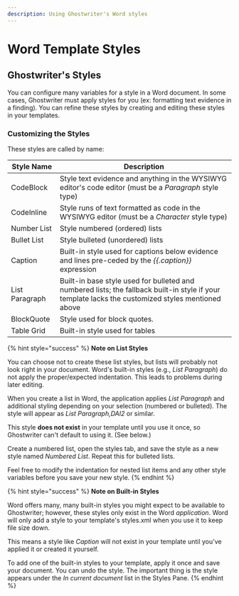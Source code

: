 ```yaml
---
description: Using Ghostwriter's Word styles
---
```


# Word Template Styles

## Ghostwriter's Styles

You can configure many variables for a style in a Word document. In some cases, Ghostwriter must apply styles for you (ex: formatting text evidence in a finding). You can refine these styles by creating and editing these styles in your templates.

### Customizing the Styles

These styles are called by name:

| Style Name     | Description                                                                                                                                        |
| -------------- | -------------------------------------------------------------------------------------------------------------------------------------------------- |
| CodeBlock      | Style text evidence and anything in the WYSIWYG editor's code editor (must be a _Paragraph_ style type)                                            |
| CodeInline     | Style runs of text formatted as code in the WYSIWYG editor (must be a _Character_ style type)                                                      |
| Number List    | Style numbered (ordered) lists                                                                                                                     |
| Bullet List    | Style bulleted (unordered) lists                                                                                                                   |
| Caption        | Built-in style used for captions below evidence and lines pre-ceded by the _\{{.caption\}}_ expression                                             |
| List Paragraph | Built-in base style used for bulleted and numbered lists; the fallback built-in style if your template lacks the customized styles mentioned above |
| BlockQuote     | Style used for block quotes.                                                                                                                       |
| Table Grid     | Built-in style used for tables                                                                                                                     |

{% hint style="success" %}
**Note on List Styles**

You can choose not to create these list styles, but lists will probably not look right in your document. Word's built-in styles (e.g., _List Paragraph_) do not apply the proper/expected indentation. This leads to problems during later editing.

When you create a list in Word, the application applies _List Paragraph_ and additional styling depending on your selection (numbered or bulleted). The style will appear as _List Paragraph,DAI2_ or similar.

This style **does not exist** in your template until you use it once, so Ghostwriter can't default to using it. (See below.)

Create a numbered list, open the styles tab, and save the style as a new style named _Numbered List_. Repeat this for bulleted lists.

Feel free to modify the indentation for nested list items and any other style variables before you save your new style.
{% endhint %}

{% hint style="success" %}
**Note on Built-in Styles**

Word offers many, many built-in styles you might expect to be available to Ghostwriter; however, these styles only exist in the Word _application_. Word will only add a style to your template's styles.xml when you use it to keep file size down.

This means a style like _Caption_ will not exist in your template until you've applied it or created it yourself.

To add one of the built-in styles to your template, apply it once and save your document. You can undo the style. The important thing is the style appears under the _In current document_ list in the Styles Pane.
{% endhint %}
